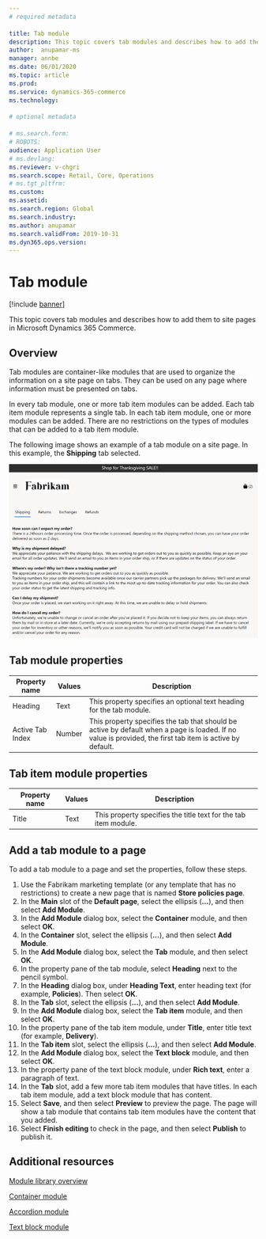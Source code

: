 ```yaml
---
# required metadata

title: Tab module 
description: This topic covers tab modules and describes how to add them to site pages in Microsoft Dynamics 365 Commerce.
author:  anupamar-ms
manager: annbe
ms.date: 06/01/2020
ms.topic: article
ms.prod: 
ms.service: dynamics-365-commerce
ms.technology: 

# optional metadata

# ms.search.form: 
# ROBOTS: 
audience: Application User
# ms.devlang: 
ms.reviewer: v-chgri
ms.search.scope: Retail, Core, Operations
# ms.tgt_pltfrm: 
ms.custom: 
ms.assetid: 
ms.search.region: Global
ms.search.industry: 
ms.author: anupamar
ms.search.validFrom: 2019-10-31
ms.dyn365.ops.version: 
---
```


# Tab module

[!include [banner](includes/banner.md)]

This topic covers tab modules and describes how to add them to site pages in Microsoft Dynamics 365 Commerce.

## Overview

Tab modules are container-like modules that are used to organize the information on a site page on tabs. They can be used on any page where information must be presented on tabs.

In every tab module, one or more tab item modules can be added. Each tab item module represents a single tab. In each tab item module, one or more modules can be added. There are no restrictions on the types of modules that can be added to a tab item module.

The following image shows an example of a tab module on a site page. In this example, the **Shipping** tab selected.

![Example of a tab module](./media/ecommerce-tab.PNG)

## Tab module properties

| Property name | Values | Description |
|---------------|--------|-------------|
| Heading | Text | This property specifies an optional text heading for the tab module. |
| Active Tab Index | Number | This property specifies the tab that should be active by default when a page is loaded. If no value is provided, the first tab item is active by default. |

## Tab item module properties

| Property name | Values | Description |
|---------------|--------|-------------|
| Title | Text | This property specifies the title text for the tab item module. |

## Add a tab module to a page

To add a tab module to a page and set the properties, follow these steps.

1. Use the Fabrikam marketing template (or any template that has no restrictions) to create a new page that is named **Store policies page**.
1. In the **Main** slot of the **Default page**, select the ellipsis (**...**), and then select **Add Module**.
1. In the **Add Module** dialog box, select the **Container** module, and then select **OK**.
1. In the **Container** slot, select the ellipsis (**...**), and then select **Add Module**.
1. In the **Add Module** dialog box, select the **Tab** module, and then select **OK**.
1. In the property pane of the tab module, select **Heading** next to the pencil symbol.
1. In the **Heading** dialog box, under **Heading Text**, enter heading text (for example, **Policies**). Then select **OK**.
1. In the **Tab** slot, select the ellipsis (**...**), and then select **Add Module**.
1. In the **Add Module** dialog box, select the **Tab item** module, and then select **OK**.
1. In the property pane of the tab item module, under **Title**, enter title text (for example, **Delivery**).
1. In the **Tab item** slot, select the ellipsis (**...**), and then select **Add Module**.
1. In the **Add Module** dialog box, select the **Text block** module, and then select **OK**.
1. In the property pane of the text block module, under **Rich text**, enter a paragraph of text.
1. In the **Tab** slot, add a few more tab item modules that have titles. In each tab item module, add a text block module that has content.
1. Select **Save**, and then select **Preview** to preview the page. The page will show a tab module that contains tab item modules have the content that you added.
1. Select **Finish editing** to check in the page, and then select **Publish** to publish it.

## Additional resources

[Module library overview](starter-kit-overview.md)

[Container module](add-container-module.md)

[Accordion module](add-accordion.md)

[Text block module](add-content-rich-block.md)
